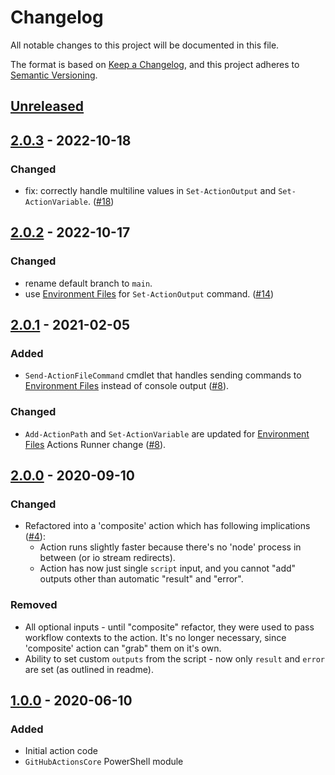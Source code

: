 # Changelog

All notable changes to this project will be documented in this file.

The format is based on [Keep a Changelog](https://keepachangelog.com/en/1.0.0/),
and this project adheres to [Semantic Versioning](https://semver.org/spec/v2.0.0.html).

## [Unreleased]

## [2.0.3] - 2022-10-18

### Changed

- fix: correctly handle multiline values in `Set-ActionOutput` and `Set-ActionVariable`. ([#18])

[#18]: https://github.com/Amadevus/pwsh-script/pull/18

## [2.0.2] - 2022-10-17

### Changed

- rename default branch to `main`.
- use [Environment Files] for `Set-ActionOutput` command. ([#14])

[#14]: https://github.com/Amadevus/pwsh-script/pull/14

## [2.0.1] - 2021-02-05

### Added

- `Send-ActionFileCommand` cmdlet that handles sending commands to [Environment Files] instead of console output ([#8]).

### Changed

- `Add-ActionPath` and `Set-ActionVariable` are updated for [Environment Files] Actions Runner change ([#8]).

[Environment Files]: https://docs.github.com/en/actions/reference/workflow-commands-for-github-actions#environment-files
[#8]: https://github.com/Amadevus/pwsh-script/pull/8

## [2.0.0] - 2020-09-10

### Changed

- Refactored into a 'composite' action which has following implications ([#4]):
  - Action runs slightly faster because there's no 'node' process in between (or io stream redirects).
  - Action has now just single `script` input, and you cannot "add" outputs other than automatic "result" and "error".

### Removed

- All optional inputs - until "composite" refactor, they were used to pass workflow contexts to the action.
  It's no longer necessary, since 'composite' action can "grab" them on it's own.
- Ability to set custom `outputs` from the script - now only `result` and `error` are set (as outlined in readme).

[#4]: https://github.com/Amadevus/pwsh-script/pull/4

## [1.0.0] - 2020-06-10

### Added

- Initial action code
- `GitHubActionsCore` PowerShell module

[Unreleased]: https://github.com/Amadevus/pwsh-script/compare/v2.0.3...HEAD
[2.0.3]: https://github.com/Amadevus/pwsh-script/compare/v2.0.2...v2.0.3
[2.0.2]: https://github.com/Amadevus/pwsh-script/compare/v2.0.1...v2.0.2
[2.0.1]: https://github.com/Amadevus/pwsh-script/compare/v2.0.0...v2.0.1
[2.0.0]: https://github.com/Amadevus/pwsh-script/compare/v1.0.0...v2.0.0
[1.0.0]: https://github.com/Amadevus/pwsh-script/releases/tag/v1.0.0
